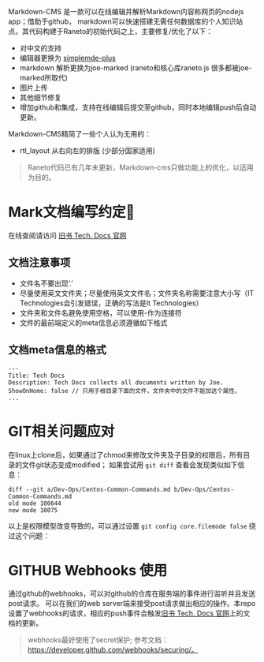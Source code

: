 

Markdown-CMS 是一款可以在线编辑并解析Markdown内容称网页的nodejs app；借助于github， markdown可以快速搭建无需任何数据库的个人知识站点。其代码构建于Raneto的初始代码之上，主要修复/优化了以下：
- 对中文的支持
- 编辑器更换为 [simplemde-plus](https://github.com/choelea/simplemde-plus)
- markdown 解析更换为joe-marked (raneto和核心库raneto.js 很多都被joe-marked所取代)
- 图片上传
- 其他细节修复
- 增加github和集成，支持在线编辑后提交至github，同时本地编辑push后自动更新。

Markdown-CMS精简了一些个人认为无用的：
- rtl_layout  从右向左的排版 (少部分国家适用)

> Raneto代码已有几年未更新，Markdown-cms只做功能上的优化，以适用为目的。

# Mark文档编写约定
在线查阅请访问 [旧书 Tech. Docs 官网](http://tech.jiu-shu.top)
## 文档注意事项
- 文件名不要出现‘.’
- 尽量使用英文文件夹；尽量使用英文文件名；文件夹名称需要注意大小写（IT Technologies会引发错误，正确的写法是It Technologies）
- 文件夹和文件名避免使用空格，可以使用-作为连接符
- 文件的最前端定义的meta信息必须遵循如下格式

## 文档meta信息的格式
```
---
Title: Tech Docs
Description: Tech Docs collects all documents written by Joe.
ShowOnHome: false // 只用于根目录下面的文件，文件夹中的文件不能加这个属性。
...
```
# GIT相关问题应对
在linux上clone后，如果通过了chmod来修改文件夹及子目录的权限后，所有目录的文件git状态变成modified； 如果尝试用 `git diff` 查看会发现类似如下信息：

```shell
diff --git a/Dev-Ops/Centos-Common-Commands.md b/Dev-Ops/Centos-Common-Commands.md
old mode 100644
new mode 10075
```


以上是权限模型改变导致的，可以通过设置 `git config core.filemode false` 绕过这个问题：

# GITHUB Webhooks 使用
通过github的webhooks，可以对github的仓库在服务端的事件进行监听并且发送post请求。 可以在我们的web server端来接受post请求做出相应的操作。本repo设置了webhooks的请求，相应的push事件会触发[旧书 Tech. Docs 官网](http://tech.jiu-shu.top)上的文档的更新。
> webhooks最好使用了secret保护; 参考文档： https://developer.github.com/webhooks/securing/。
